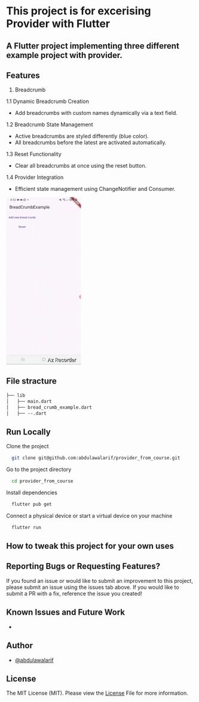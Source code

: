 # This project is for excerising Provider with Flutter 

## A Flutter project implementing three different example project with provider.

## Features

1. Breadcrumb 

1.1 Dynamic Breadcrumb Creation
 - Add breadcrumbs with custom names dynamically via a text field.

 1.2 Breadcrumb State Management

 - Active breadcrumbs are styled differently (blue color).
 - All breadcrumbs before the latest are activated automatically.

1.3 Reset Functionality

 - Clear all breadcrumbs at once using the reset button.

1.4 Provider Integration
 - Efficient state management using ChangeNotifier and Consumer.
 

<a><img src="demo/first.gif" width="200"></a>


## File stracture

    ├── lib
    │   ├── main.dart
    │   ├── bread_crumb_example.dart 
    │   ├── --.dart

## Run Locally

Clone the project

```bash
  git clone git@github.com:abdulawalarif/provider_from_course.git
```

Go to the project directory

```bash
  cd provider_from_course
```

Install dependencies

```bash
  flutter pub get
```

Connect a physical device or start a virtual device on your machine

```bash
  flutter run
```

## How to tweak this project for your own uses



## Reporting Bugs or Requesting Features?

If you found an issue or would like to submit an improvement to this project,
please submit an issue using the issues tab above. If you would like to submit a PR with a fix, reference the issue you created!

## Known Issues and Future Work

- 

## Author
- [@abdulawalarif](https://github.com/abdulawalarif)

## License
The MIT License (MIT). Please view the [License](LICENSE) File for more information.
